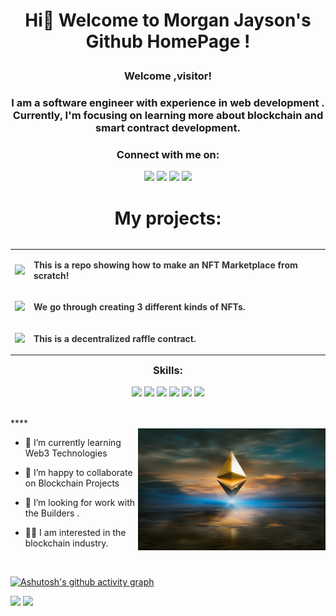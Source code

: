 #                                     <p align="center">Hi👋 Welcome to Morgan Jayson's Github  HomePage !</p>     


### <p align="center">Welcome ,visitor!</p>
<h3 align="center">I am a software engineer with experience in web development . Currently, I'm focusing on learning more about blockchain and smart contract development.</h3>
<h3 align="center">Connect with me on:</h3>
<p align="center">
  <a href="https://www.linkedin.com/in/your-linkedin-profile"><img src="https://img.shields.io/badge/LinkedIn-0077B5?style=for-the-badge&logo=linkedin&logoColor=white"></a>
  <a href="https://twitter.com/@pan63304471"><img src="https://img.shields.io/badge/Twitter-1DA1F2?style=for-the-badge&logo=twitter&logoColor=white"></a>
  <a href="https://your-medium-handle.medium.com/"><img src="https://img.shields.io/badge/Medium-12100E?style=for-the-badge&logo=medium&logoColor=white"></a>
  <a href="https://your-dev-to-handle.dev.to/"><img src="https://img.shields.io/badge/dev.to-0A0A0A?style=for-the-badge&logo=devdotto&logoColor=white"></a>
</p>

<h1 align="center">My projects:</h1>

 <center>
  <table align="left">
    <tr>
      <td>
        <a href="https://github.com/panxiao46128/hardhat-nft-market"><img src="https://img.shields.io/badge/-Project%201-181717?style=for-the-badge&logo=github"></a>
      </td>
      <td>
        <p style="color: #333;"><b>This is a repo showing how to make an NFT Marketplace from scratch!</b></p>
      </td>
    </tr>
    <tr>
      <td>
        <a href="https://github.com/panxiao46128/hardhat-nft"><img src="https://img.shields.io/badge/-Project%202-181717?style=for-the-badge&logo=github"></a>
      </td>
      <td>
        <p style="color: #333;"><b>We go through creating 3 different kinds of NFTs.</b></p>
      </td>
    </tr>
    <tr>
      <td>
        <a href="https://github.com/panxiao46128/Raffle"><img src="https://img.shields.io/badge/-Project%203-181717?style=for-the-badge&logo=github"></a>
      </td>
      <td>
        <p style="color: #333;"><b>This is a decentralized raffle contract.</b></p>
      </td>
    </tr>
  </table>
</center>

<h3 align="center">Skills:</h3>
<p align="center">
  <img src="https://img.shields.io/badge/-JavaScript-F7DF1E?style=flat-square&logo=javascript&logoColor=black">
  <img src="https://img.shields.io/badge/-HTML5-E34F26?style=flat-square&logo=html5&logoColor=white">
  <img src="https://img.shields.io/badge/-CSS3-1572B6?style=flat-square&logo=css3">
  <img src="https://img.shields.io/badge/-Node.js-339933?style=flat-square&logo=node.js&logoColor=white">
  <img src="https://img.shields.io/badge/-Solidity-363636?style=flat-square&logo=solidity&logoColor=white">
  <img src="https://img.shields.io/badge/-Hardhat-1e1e1e?style=flat-square&logo=hardhat&logoColor=white">
</p>
<br>
****
<br>
<img src="https://github.com/panxiao46128/panxiao46128/blob/dcd94a242fab6db7d30db0f5b0024395b1d86f22/photo-1620321023374-d1a68fbc720d.jpg" align="right" width=300>

- 🌱 I’m currently learning Web3 Technologies  


- 👯 I’m happy to collaborate on Blockchain Projects  


- 🤔 I’m looking for work with the Builders .  

- 👨‍💻 I am interested in the blockchain industry.

<br>



[![Ashutosh's github activity graph](https://github-readme-activity-graph.cyclic.app/graph?username=panxiao46128&theme=react)](https://github.com/ashutosh00710/github-readme-activity-graph)
  
  
![](https://github-readme-stats.vercel.app/api?username=panxiao46128&show_icons=true&theme=dark&count_private=true)  ![](https://github-readme-stats.vercel.app/api/top-langs/?username=panxiao46128&theme=dark&layout=compact)




